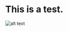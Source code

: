# This is a test.

![alt text](https://github.com/glennevans/GRD304-test/blob/master/src/glenn.jpg "this is me")
